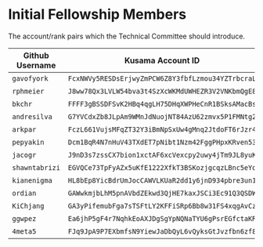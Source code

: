 # Initial Fellowship Members

The account/rank pairs which the Technical Committee should introduce.

| Github Username | Kusama Account ID                                 | Rank |
| --------------- | ------------------------------------------------- | ---- |
| `gavofyork`     | `FcxNWVy5RESDsErjwyZmPCW6Z8Y3fbfLzmou34YZTrbcraL` | 7    |
| `rphmeier`      | `J8ww78Qx3LVLW54bva3t4SzXcWKMdUWHEZR3V2VNKbmQgE8` | 6    |
| `bkchr`         | `FFFF3gBSSDFSvK2HBq4qgLH75DHqXWPHeCnR1BSksAMacBs` | 6    |
| `andresilva`    | `G7YVCdxZb8JLpAm9WMnJdNuojNT84AzU62zmvx5P1FMNtg2` | 5    |
| `arkpar`        | `FczL661VujsMFqZT32Y3iBmNpSxUw4gMnq2JtdoFT6rJzr4` | 5    |
| `pepyakin`      | `Dcm1BqR4N7nHuV43TXdET7pNibt1Nzm42FggPHpxKRven53` | 5    |
| `jacogr`        | `J9nD3s7zssCX7bion1xctAF6xcVexcpy2uwy4jTm9JL8yuK` | 5    |
| `shawntabrizi`  | `EGVQCe73TpFyAZx5uKfE1222XfkT3BSKozjgcqzLBnc5eYo` | 4    |
| `kianenigma`    | `HL8bEp8YicBdrUmJocCAWVLKUaR2dd1y6jnD934pbre3un1` | 4    |
| `ordian`        | `GAWwkmjbLhM5pnAVbdZEkwd3QjHE7kaxJSCi3Ec91Q3QSDW` | 3    |
| `KiChjang`      | `GA3yPifemubFga7sTSFtLY2KFFiSRp6Bb8w31FS4xqgAvCz` | 2    |
| `ggwpez`        | `Ea6jhP5gF4r7NqhkEoAXJDgSgYpNQNaTYU6gPsrEGfctaKR` | 1    |
| `4meta5`        | `FJq9JpA9P7EXbmfsN9YiewJaDbQyL6vQyksGtJvzfbn6zf8` | 1    |
